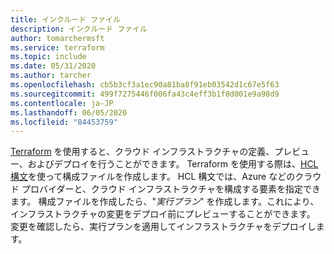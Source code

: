 ```yaml
---
title: インクルード ファイル
description: インクルード ファイル
author: tomarchermsft
ms.service: terraform
ms.topic: include
ms.date: 05/31/2020
ms.author: tarcher
ms.openlocfilehash: cb5b3cf3a1ec90a81ba8f91eb03542d1c67e5f63
ms.sourcegitcommit: 499f7275446f006fa43c4eff3b1f0d001e9a98d9
ms.contentlocale: ja-JP
ms.lasthandoff: 06/05/2020
ms.locfileid: "84453759"
---
```

[Terraform](https://www.terraform.io) を使用すると、クラウド インフラストラクチャの定義、プレビュー、およびデプロイを行うことができます。 Terraform を使用する際は、[HCL 構文](https://www.terraform.io/docs/configuration/syntax.html)を使って構成ファイルを作成します。 HCL 構文では、Azure などのクラウド プロバイダーと、クラウド インフラストラクチャを構成する要素を指定できます。 構成ファイルを作成したら、"*実行プラン*" を作成します。これにより、インフラストラクチャの変更をデプロイ前にプレビューすることができます。 変更を確認したら、実行プランを適用してインフラストラクチャをデプロイします。
